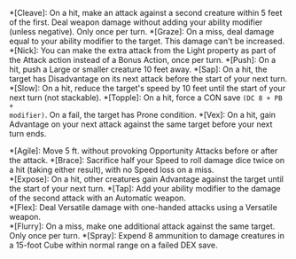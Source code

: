 *[Cleave]: On a hit, make an attack against a second creature within 5 feet of the first. Deal weapon damage without adding your ability modifier (unless negative). Only once per turn.
*[Graze]: On a miss, deal damage equal to your ability modifier to the target. This damage can't be increased.
*[Nick]: You can make the extra attack from the Light property as part of the Attack action instead of a Bonus Action, once per turn.
*[Push]: On a hit, push a Large or smaller creature 10 feet away.
*[Sap]: On a hit, the target has Disadvantage on its next attack before the start of your next turn.
*[Slow]: On a hit, reduce the target's speed by 10 feet until the start of your next turn (not stackable).
*[Topple]: On a hit, force a CON save <code>(DC 8 + PB + modifier)</code>. On a fail, the target has Prone condition.
*[Vex]: On a hit, gain Advantage on your next attack against the same target before your next turn ends.

*[Agile]: Move 5 ft. without provoking Opportunity Attacks before or after the attack.
*[Brace]: Sacrifice half your Speed to roll damage dice twice on a hit (taking either result), with no Speed loss on a miss.  
*[Expose]: On a hit, other creatures gain Advantage against the target until the start of your next turn.
*[Tap]: Add your ability modifier to the damage of the second attack with an Automatic weapon.  
*[Flex]: Deal Versatile damage with one-handed attacks using a Versatile weapon.  
*[Flurry]: On a miss, make one additional attack against the same target. Only once per turn.
*[Spray]: Expend 8 ammunition to damage creatures in a 15-foot Cube within normal range on a failed DEX save.  
